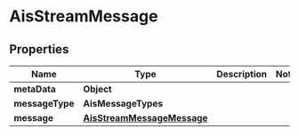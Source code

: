 

# AisStreamMessage


## Properties

| Name | Type | Description | Notes |
|------------ | ------------- | ------------- | -------------|
|**metaData** | **Object** |  |  |
|**messageType** | **AisMessageTypes** |  |  |
|**message** | [**AisStreamMessageMessage**](AisStreamMessageMessage.md) |  |  |



